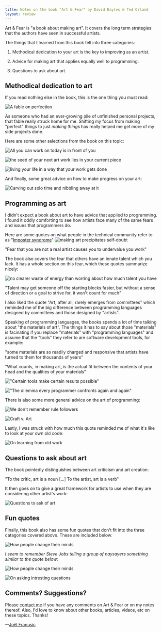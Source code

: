 ```yaml
---
title: Notes on the book "Art & Fear" by David Bayles & Ted Orland
layout: review
---
```


Art & Fear is "a book about making art". It covers the long term
strategies that the authors have seen in successful artists.

The things that I learned from this book fell into three categories:

1.  Methodical dedication to your art is the key to improving as an artist.

2.  Advice for making art that applies equally well to programming.

3.  Questions to ask about art.

## Methodical dedication to art

If you read nothing else in the book, this is the one thing you must read:

![A fable on perfection](/assets/img/art-and-fear-page-29.jpg)

As someone who had an ever-growing pile of unfinished personal
projects, that fable really struck home for me. Shifting my focus from
making "perfect" things to just *making things* has really helped me get
more of my side projects done.

Here are some other selections from the book on this topic:

![All you can work on today is in front of you](/assets/img/art-and-fear-page-16.jpg)

![the seed of your next art work lies in your current piece](/assets/img/art-and-fear-page-31.jpg)

![living your life in a way that your work gets done](/assets/img/art-and-fear-page-61.jpg)

And finally, some great advice on how to make progress on your art:

![Carving out solo time and nibbling away at it](/assets/img/art-and-fear-page-121.jpg)


## Programming as art

I didn't expect a book about art to have advice that applied to
programming. I found it oddly comforting to see how artists face many
of the same fears and issues that programmers do.

Here are some quotes on what people in the technical community refer
to as "[Imposter syndrome](https://en.wikipedia.org/wiki/Impostor_syndrome)"
![making art precipitates self-doubt](/assets/img/art-and-fear-page-13.jpg)

"Fear that you are not a real artist causes you to undervalue you
work"

The book also covers the fear that others have an innate talent which 
you lack. It has a whole section on this fear, which these quotes
summarize nicely:

![no clearer waste of energy than worring about how much talent you have](/assets/img/art-and-fear-page-26.jpg)

"Talent may get someone off the starting blocks faster, but without a
sense of direction or a goal to strive for, it won't count for much"

I also liked the quote "Art, after all, rarely emerges from
committees" which reminded me of the big difference between
programming languages designed by committees and those designed by
"artists".

Speaking of programming languages, the books spends a lot of time
talking about "the materials of art". The things it has to say
about those "materials" is facinating if you replace "materials" with
"programming languages" and assume that the "tools" they refer to are
software development tools, for example:

"some materials are so readily charged and responsive that artists have
turned to them for thousands of years"

"What counts, in making art, is the actual fit between the contents of
your head and the qualities of your materials"

!["Certain tools make certain results possible"](/assets/img/art-and-fear-page-58.jpg)

!["The dilemma every programmer confronts again and again"](/assets/img/art-and-fear-page-59.jpg)

There is also some more general advice on the art of programming:

![We don't remember rule followers](/assets/img/art-and-fear-page-95.jpg)

![Craft v. Art](/assets/img/art-and-fear-page-99.jpg)

Lastly, I was struck with how much this quote reminded me of what it's
like to look at your own old code:

![On learning from old work](/assets/img/art-and-fear-page-100.jpg)

## Questions to ask about art

The book pointedly distinguishes between art criticism
and art creation:

"To the critic, art is a noun [...] To the artist, art is a verb"

It then goes on to give a great framework for artists to use when they
are considering other artist's work:

![Questions to ask of art](/assets/img/art-and-fear-page-93.jpg)

## Fun quotes

Finally, this book also has some fun quotes that don't fit into the three
catagories covered above. These are included below:

![How people change their minds](/assets/img/art-and-fear-page-68.jpg)

*I seem to remember Steve Jobs telling a group of naysayers something
 similar to the quote below:*

![How people change their minds](/assets/img/art-and-fear-page-57.jpg)

![On asking intresting questions](/assets/img/art-and-fear-page-113.jpg)

## Comments? Suggestions?

Please [contact me](/contact) if you have any comments on Art & Fear
or on my notes thereof. Also, I'd love to know about other books, articles,
videos, etc on these topics. Thanks!

--[Joël Franusic](/)